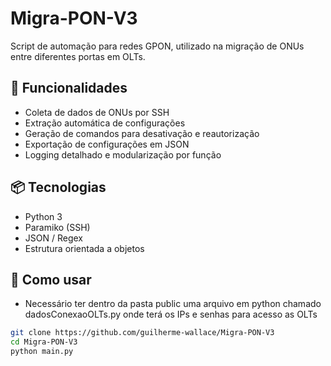 # Migra-PON-V3

Script de automação para redes GPON, utilizado na migração de ONUs entre diferentes portas em OLTs.

## 🔧 Funcionalidades
- Coleta de dados de ONUs por SSH
- Extração automática de configurações
- Geração de comandos para desativação e reautorização
- Exportação de configurações em JSON
- Logging detalhado e modularização por função

## 📦 Tecnologias
- Python 3
- Paramiko (SSH)
- JSON / Regex
- Estrutura orientada a objetos

## 🧪 Como usar

 - Necessário ter dentro da pasta public uma arquivo em python chamado dadosConexaoOLTs.py onde terá os IPs e senhas para acesso as OLTs

```bash
git clone https://github.com/guilherme-wallace/Migra-PON-V3
cd Migra-PON-V3
python main.py
